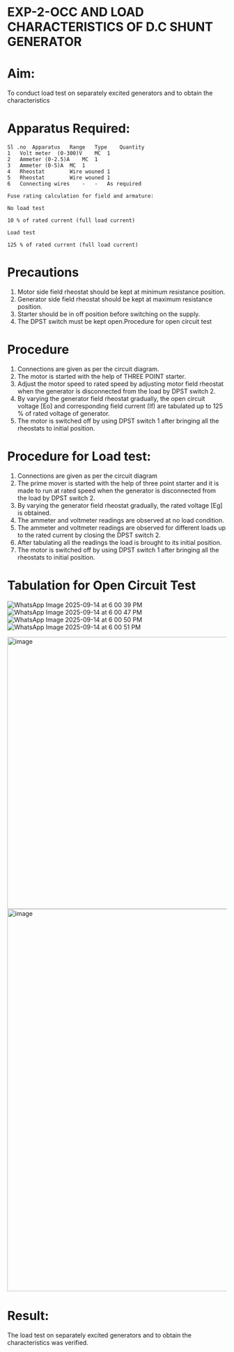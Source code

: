 # EXP-2-OCC AND LOAD CHARACTERISTICS OF D.C SHUNT GENERATOR

# Aim:
To conduct load test on separately excited generators and to obtain the characteristics

# Apparatus Required:
~~~
Sl .no	Apparatus	Range	Type	Quantity
1	Volt meter	(0-300)V	MC	1
2	Ammeter	(0-2.5)A	MC	1
3	Ammeter	(0-5)A	MC	1
4	Rheostat		Wire wouned	1
5	Rheostat		Wire wouned	1
6	Connecting wires	-	-	As required

Fuse rating calculation for field and armature:

No load test

10 % of rated current (full load current)

Load test

125 % of rated current (full load current)
~~~

# Precautions

1.   Motor side field rheostat should be kept at minimum resistance position.
2.   Generator side field rheostat should be kept at maximum resistance position.
3.   Starter should be in off position before switching on the supply.
4.   The DPST switch must be kept open.Procedure for open circuit test
   
# Procedure
1.   Connections are given as per the circuit diagram.
2.   The motor is started with the help of THREE POINT starter.
3.   Adjust the motor speed to rated speed by adjusting motor field rheostat when the generator is disconnected from the load by DPST switch 2.
4.   By  varying  the  generator  field  rheostat  gradually,  the  open  circuit  voltage  [Eo]  and corresponding field current (If) are tabulated up to 125 % of rated voltage of generator.
5.   The motor is switched off by using DPST switch 1 after bringing all the rheostats to initial position.

# Procedure for Load test:

1.   Connections are given as per the circuit diagram
2.   The prime mover is started with the help of three point starter and it is made to run at rated speed when the generator is disconnected from the load by DPST switch 2.
3.   By varying the generator field rheostat gradually, the rated voltage [Eg] is obtained.
4.   The ammeter and voltmeter readings are observed at no load condition.
5.   The ammeter and voltmeter readings are observed for different loads up to the rated current by closing the DPST switch 2.
6.   After tabulating all the readings the load is brought to its initial position.
7.   The motor is switched off by using DPST switch 1 after bringing all the rheostats to initial position.

# Tabulation for Open Circuit Test
![WhatsApp Image 2025-09-14 at 6 00 39 PM](https://github.com/user-attachments/assets/0694a918-275e-4ea0-b709-31c45d585a88)
![WhatsApp Image 2025-09-14 at 6 00 47 PM](https://github.com/user-attachments/assets/7f1af6fc-927e-42fb-87a3-e522fde6c9ae)
![WhatsApp Image 2025-09-14 at 6 00 50 PM](https://github.com/user-attachments/assets/608636ed-2b82-4ffd-967e-8961b3c439e0)
![WhatsApp Image 2025-09-14 at 6 00 51 PM](https://github.com/user-attachments/assets/aa2a03bf-af2e-4be7-9386-647dde69066a)

<img width="1075" height="624" alt="image" src="https://github.com/user-attachments/assets/82f9fb82-1f57-4165-803d-7671914f1b35" />
<img width="1120" height="877" alt="image" src="https://github.com/user-attachments/assets/d303d9ec-8ff9-4cec-8a4a-45a5ccb298c4" />








 
# Result:
The load test on separately excited generators and to obtain the characteristics was verified.

